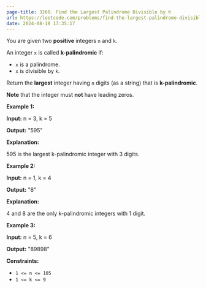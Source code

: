 ```yaml
---
page-title: 3260. Find the Largest Palindrome Divisible by K
url: https://leetcode.com/problems/find-the-largest-palindrome-divisible-by-k/description/
date: 2024-08-18 17:35:17
---
```

You are given two **positive** integers `n` and `k`.

An integer `x` is called **k-palindromic** if:

-   `x` is a palindrome.
-   `x` is divisible by `k`.

Return the **largest** integer having `n` digits (as a string) that is **k-palindromic**.

**Note** that the integer must **not** have leading zeros.

**Example 1:**

**Input:** n = 3, k = 5

**Output:** "595"

**Explanation:**

595 is the largest k-palindromic integer with 3 digits.

**Example 2:**

**Input:** n = 1, k = 4

**Output:** "8"

**Explanation:**

4 and 8 are the only k-palindromic integers with 1 digit.

**Example 3:**

**Input:** n = 5, k = 6

**Output:** "89898"

**Constraints:**

-   `1 <= n <= 105`
-   `1 <= k <= 9`